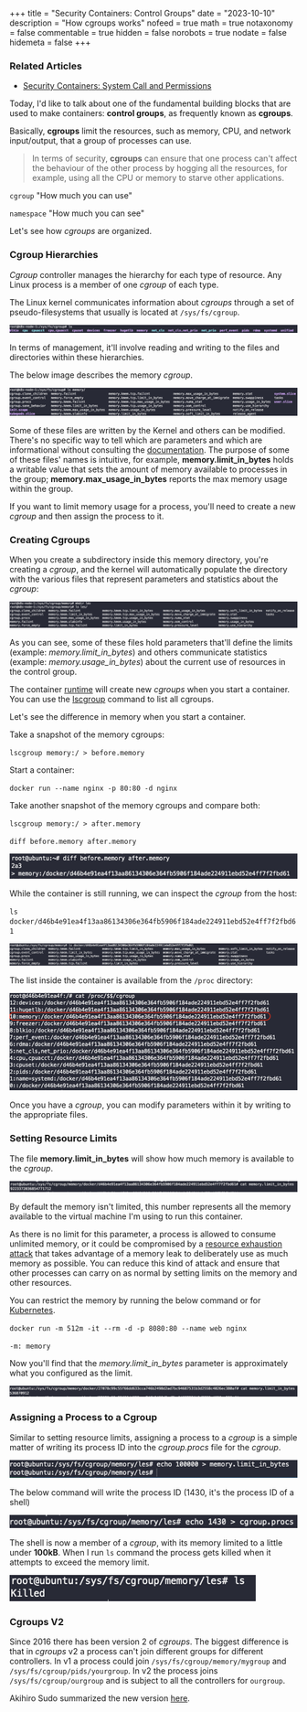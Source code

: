 +++
title = "Security Containers: Control Groups"
date = "2023-10-10"
description = "How cgroups works"
nofeed = true
math = true
notaxonomy = false
commentable = true
hidden = false
norobots = true
nodate = false
hidemeta = false
+++

### Related Articles

- [Security Containers: System Call and Permissions](https://blog.ugulino.com/posts/12_apr_22/)


Today, I'd like to talk about one of the fundamental building blocks that are used to make containers: **control groups**, as frequently known as **cgroups**.

Basically, **cgroups** limit the resources, such as memory, CPU, and network input/output, that a group of processes can use.

> In terms of security, **cgroups** can ensure that one process can't affect the behaviour of the other process by hogging all the resources, for example, using all the CPU or memory to starve other applications.

`cgroup` "How much you can use"

`namespace` "How much you can see"

Let's see how *cgroups* are organized.

### Cgroup Hierarchies

*Cgroup* controller manages the hierarchy for each type of resource. Any Linux process is a member of one *cgroup* of each type.

The Linux kernel communicates information about *cgroups* through a set of pseudo-filesystems that usually is located at `/sys/fs/cgroup`.

![Image alt](images/cgroup_ls.png)

In terms of management, it'll involve reading and writing to the files and directories within these hierarchies.

The below image describes the memory *cgroup*.

![Image alt](images/memory_cgroup.png)

Some of these files are written by the Kernel and others can be modified. There's  no specific way to tell which are parameters and which are informational without consulting the [documentation](https://www.kernel.org/doc/html/latest/admin-guide/cgroup-v1/memory.html). The purpose of some of these files' names is intuitive, for example, **memory.limit_in_bytes** holds a writable value that sets the amount of memory available to processes in the group; **memory.max_usage_in_bytes** reports the max memory usage within the group.

If you want to limit memory usage for a process, you'll need to create a new *cgroup* and then assign the process to it.

### Creating Cgroups

When you create a subdirectory inside this memory directory, you're creating a *cgroup*, and the kernel will automatically populate the directory with the various files that represent parameters and statistics about the *cgroup*:

![Image alt](images/new_cgroup.png)

As you can see, some of these files hold parameters that'll define the limits (example: *memory.limit_in_bytes*) and others communicate statistics (example: *memory.usage_in_bytes*) about the current use of resources in the control group.

The container [runtime](https://kubernetes.io/docs/setup/production-environment/container-runtimes/) will create new *cgroups* when you start a container. You can use the [lscgroup](https://linux.die.net/man/1/lscgroup) command to list all cgroups.

Let's see the difference in memory when you start a container.

Take a snapshot of the memory cgroups:

`lscgroup memory:/ > before.memory`

Start a container:

`docker run --name nginx -p 80:80 -d nginx`

Take another snapshot of the memory cgroups and compare both:

`lscgroup memory:/ > after.memory`

`diff before.memory after.memory`

![Image alt](images/diff_cgroups.png)

While the container is still running, we can inspect the *cgroup* from the host:

`ls docker/d46b4e91ea4f13aa86134306e364fb5906f184ade224911ebd52e4ff7f2fbd61`

![Image alt](images/inspect_cgroup.png)

The list inside the container is available from the `/proc` directory:

![Image alt](images/cgroup_pod.png)

Once you have a *cgroup*, you can modify parameters within it by writing to the appropriate files.

### Setting Resource Limits

The file **memory.limit_in_bytes** will show how much memory is available to the *cgroup*.

![Image alt](images/mem_limits.png)

By default the memory isn't limited, this number represents all the memory available to the virtual machine I'm using to run this container.

As there is no limit for this parameter, a process is allowed to consume unlimited memory, or it could be compromised by a [resource exhaustion attack](https://en.wikipedia.org/wiki/Resource_exhaustion_attack) that takes advantage of a memory leak to deliberately use as much memory as possible. You can reduce this kind of attack and ensure that other processes can carry on as normal by setting limits on the memory and other resources.

You can restrict the memory by running the below command or for [Kubernetes](https://kubernetes.io/docs/concepts/configuration/manage-resources-containers/).

`docker run -m 512m -it --rm -d -p 8080:80 --name web nginx`

`-m: memory`

Now you'll find that the *memory.limit_in_bytes* parameter is approximately what you configured as the limit.

![Image alt](images/mem_limits_new.png)

### Assigning a Process to a Cgroup

Similar to setting resource limits, assigning a process to a *cgroup* is a simple matter of writing its process ID into the *cgroup.procs* file for the *cgroup*.

![Image alt](images/set_memory.png)

The below command will write the process ID (1430, it's the process ID of a shell)

![Image alt](images/id.png)

The shell is now a member of a *cgroup*, with its memory limited to a little under **100kB**. When I run `ls` command the process gets killed when it attempts to exceed the memory limit.

![Image alt](images/killed.png)

### Cgroups V2

Since 2016 there has been version 2 of *cgroups*. The biggest difference is that in *cgroups* v2 a process can't join different groups for different controllers. In v1 a process could join `/sys/fs/cgroup/memory/mygroup` and `/sys/fs/cgroup/pids/yourgroup`. In v2 the process joins `/sys/fs/cgroup/ourgroup` and is subject to all the controllers for `ourgroup`.

Akihiro Sudo summarized the new version [here](https://medium.com/nttlabs/cgroup-v2-596d035be4d7).